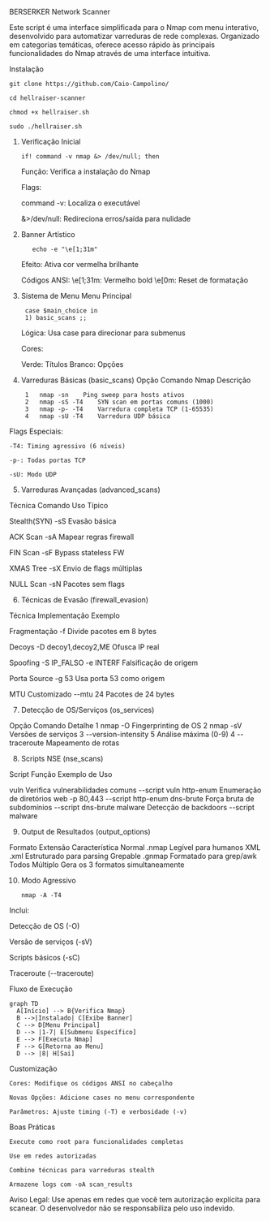 BERSERKER Network Scanner

Este script é uma interface simplificada para o Nmap com menu interativo, desenvolvido para automatizar varreduras de rede complexas. Organizado em categorias temáticas, oferece acesso rápido às principais funcionalidades do Nmap através de uma interface intuitiva.

Instalação

    git clone https://github.com/Caio-Campolino/

    cd hellraiser-scanner

    chmod +x hellraiser.sh

    sudo ./hellraiser.sh

1. Verificação Inicial
   
       if! command -v nmap &> /dev/null; then
    Função: Verifica a instalação do Nmap

    Flags:

   command -v: Localiza o executável

   &>/dev/null: Redireciona erros/saída para nulidade

2. Banner Artístico

          echo -e "\e[1;31m"

    Efeito: Ativa cor vermelha brilhante

    Códigos ANSI:
\e[1;31m: Vermelho bold
\e[0m: Reset de formatação

3. Sistema de Menu
Menu Principal

        case $main_choice in
        1) basic_scans ;;

    Lógica: Usa case para direcionar para submenus

    Cores:

   Verde: Títulos
   Branco: Opções

4. Varreduras Básicas (basic_scans)
Opção	Comando Nmap	Descrição

        1	nmap -sn	Ping sweep para hosts ativos
        2	nmap -sS -T4	SYN scan em portas comuns (1000)
        3	nmap -p- -T4	Varredura completa TCP (1-65535)
        4	nmap -sU -T4	Varredura UDP básica

Flags Especiais:

    -T4: Timing agressivo (6 níveis)

    -p-: Todas portas TCP

    -sU: Modo UDP


5. Varreduras Avançadas (advanced_scans)

Técnica      	Comando	         Uso Típico

Stealth(SYN)	 -sS	   Evasão básica

ACK Scan	     -sA	   Mapear regras firewall

FIN Scan	     -sF	   Bypass stateless FW

XMAS Tree	     -sX	   Envio de flags múltiplas

NULL Scan	     -sN	   Pacotes sem flags

6. Técnicas de Evasão (firewall_evasion)

Técnica	        Implementação	   Exemplo

Fragmentação	          -f	           Divide pacotes em 8 bytes

Decoys	                -D             decoy1,decoy2,ME	Ofusca IP real

Spoofing	    -S IP_FALSO -e INTERF	   Falsificação de origem

Porta Source	         -g 53	         Usa porta 53 como origem

MTU Customizado	     --mtu 24	         Pacotes de 24 bytes

7. Detecção de OS/Serviços (os_services)

Opção	      Comando	                  Detalhe
1	       nmap -O	                Fingerprinting de OS
2        nmap -sV	                Versões de serviços
3     	--version-intensity 5	    Análise máxima (0-9)
4	      --traceroute	            Mapeamento de rotas


8. Scripts NSE (nse_scans)

Script               	Função	                             Exemplo de Uso

vuln	        Verifica vulnerabilidades comuns	          --script vuln
http-enum	    Enumeração de diretórios web	              -p 80,443 --script http-enum
dns-brute	    Força bruta de subdomínios             	    --script dns-brute
malware	      Detecção de backdoors	                      --script malware

9. Output de Resultados (output_options)

Formato	                Extensão	               Característica
Normal	                .nmap	                   Legível para humanos
XML	                    .xml	                   Estruturado para parsing
Grepable	              .gnmap	                 Formatado para grep/awk
Todos	                  Múltiplo	               Gera os 3 formatos simultaneamente

10. Modo Agressivo

        nmap -A -T4

Inclui:

   Detecção de OS (-O)

   Versão de serviços (-sV)

   Scripts básicos (-sC)

  Traceroute (--traceroute)

Fluxo de Execução

    graph TD
      A[Início] --> B{Verifica Nmap}
      B -->|Instalado| C[Exibe Banner]
      C --> D[Menu Principal]
      D --> |1-7| E[Submenu Específico]
      E --> F[Executa Nmap]
      F --> G[Retorna ao Menu]
      D --> |8| H[Sai]

Customização

    Cores: Modifique os códigos ANSI no cabeçalho

    Novas Opções: Adicione cases no menu correspondente

    Parâmetros: Ajuste timing (-T) e verbosidade (-v)

Boas Práticas

    Execute como root para funcionalidades completas

    Use em redes autorizadas

    Combine técnicas para varreduras stealth

    Armazene logs com -oA scan_results

Aviso Legal: Use apenas em redes que você tem autorização explícita para scanear. O desenvolvedor não se responsabiliza pelo uso indevido.
